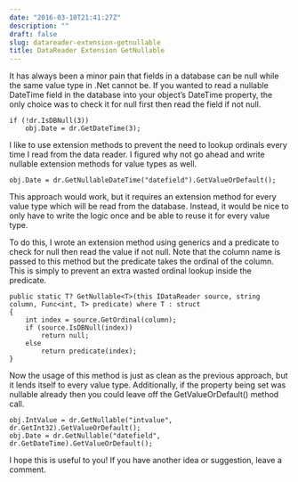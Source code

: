 ```yaml
---
date: "2016-03-10T21:41:27Z"
description: ""
draft: false
slug: datareader-extension-getnullable
title: DataReader Extension GetNullable
---
```



It has always been a minor pain that fields in a database can be null while the same value type in .Net cannot be. If you wanted to read a nullable DateTime field in the database into your object’s DateTime property, the only choice was to check it for null first then read the field if not null.

```
if (!dr.IsDBNull(3))
    obj.Date = dr.GetDateTime(3);
```

I like to use extension methods to prevent the need to lookup ordinals every time I read from the data reader. I figured why not go ahead and write nullable extension methods for value types as well.

```
obj.Date = dr.GetNullableDateTime("datefield").GetValueOrDefault();
```

This approach would work, but it requires an extension method for every value type which will be read from the database. Instead, it would be nice to only have to write the logic once and be able to reuse it for every value type.

To do this, I wrote an extension method using generics and a predicate to check for null then read the value if not null. Note that the column name is passed to this method but the predicate takes the ordinal of the column. This is simply to prevent an extra wasted ordinal lookup inside the predicate.

```
public static T? GetNullable<T>(this IDataReader source, string column, Func<int, T> predicate) where T : struct
{
    int index = source.GetOrdinal(column);
    if (source.IsDBNull(index))
        return null;
    else
        return predicate(index);
}
```

Now the usage of this method is just as clean as the previous approach, but it lends itself to every value type. Additionally, if the property being set was nullable already then you could leave off the GetValueOrDefault() method call.

```
obj.IntValue = dr.GetNullable("intvalue", dr.GetInt32).GetValueOrDefault();
obj.Date = dr.GetNullable("datefield", dr.GetDateTime).GetValueOrDefault();
```

I hope this is useful to you! If you have another idea or suggestion, leave a comment.

